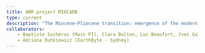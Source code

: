 ```yaml
---
title: ANR project MIOCARB
type: current
description: "The Miocene–Pliocene transition: emergence of the modern carbon cycle (2020-2024)"
collaborators:
    - Baptiste Suchéras (Main PI), Clara Bolton, Luc Beaufort, Yves Gally, Jean-Charles Mazur (CEREGE, AMU)
    - Adriana Dutkiewicz (EarthByte - Sydney)
---
```

